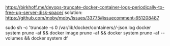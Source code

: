 https://birkhoff.me/devops-truncate-docker-container-logs-periodically-to-free-up-server-disk-space/
solution:
https://github.com/moby/moby/issues/33775#issuecomment-651208487

sudo sh -c 'truncate -s 0 /var/lib/docker/containers/_/_-json.log
docker system prune -af && docker image prune -af && docker system prune -af --volumes && docker system df
